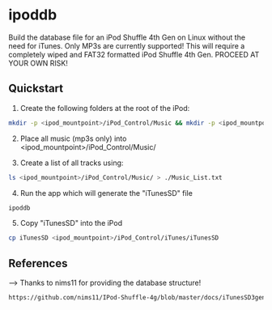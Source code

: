 # ipoddb

Build the database file for an iPod Shuffle 4th Gen on Linux without the need for iTunes. Only MP3s are currently supported!
This will require a completely wiped and FAT32 formatted iPod Shuffle 4th Gen. PROCEED AT YOUR OWN RISK!

## Quickstart

1. Create the following folders at the root of the iPod:
```bash
mkdir -p <ipod_mountpoint>/iPod_Control/Music && mkdir -p <ipod_mountpoint>/iPod_Control/iTunes
```

2. Place all music (mp3s only) into <ipod_mountpoint>/iPod_Control/Music/

3. Create a list of all tracks using:
```bash
ls <ipod_mountpoint>/iPod_Control/Music/ > ./Music_List.txt
```

4. Run the app which will generate the "iTunesSD" file
```bash
ipoddb
```

5. Copy "iTunesSD" into the iPod
```bash
cp iTunesSD <ipod_mountpoint>/iPod_Control/iTunes/iTunesSD
```

## References
--> Thanks to nims11 for providing the database structure!
```bash
https://github.com/nims11/IPod-Shuffle-4g/blob/master/docs/iTunesSD3gen.md
```
